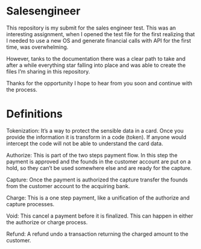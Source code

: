 # Salesengineer

This repository is my submit for the sales engineer test. This was an interesting assignment, when I opened the test file for the first realizing that I needed to use a new OS and generate financial calls with API for the first time, was overwhelming.

However, tanks to the documentation there was a clear path to take and after a while everything star falling into place and was able to create the files I’m sharing in this repository.

Thanks for the opportunity I hope to hear from you soon and continue with the process. 
 
# Definitions
 
Tokenization: It’s a way to protect the sensible data in a card. Once you provide the information it is transform in a code (token). If anyone would intercept the code will not be able to understand the card data. 

Authorize: This is part of the two steps payment flow. In this step the payment is approved and the founds in the customer account are put on a hold, so they can’t be used somewhere else and are ready for the capture.

Capture: Once the payment is authorized the capture transfer the founds from the customer account to the acquiring bank.

Charge: This is a one step payment, like a unification of the authorize and capture processes.

Void: This cancel a payment before it is finalized. This can happen in either the authorize or charge process. 

Refund: A refund undo a transaction returning the charged amount to the customer. 

